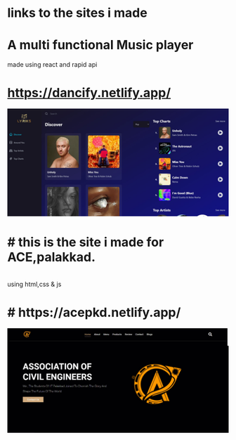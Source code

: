 # links to the sites i made 
# A multi functional Music player 
made using react and rapid api 
# https://dancify.netlify.app/
<p align="center">
  <img src="./site_music.jpeg" width="1080" title="hover text">
</p>
<h1> # this is the site i made for ACE,palakkad. </h1>
<br>
using html,css & js 
<h1> # https://acepkd.netlify.app/ </h1>
<p align="center">
  <img src="./ace1.jpeg" width="1080" title="hover text">
</p>
